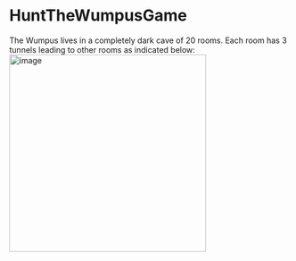 # HuntTheWumpusGame
The Wumpus lives in a completely dark cave of 20 rooms.  Each room has 3 tunnels leading to other rooms as indicated below:
<img width="353" alt="image" src="https://user-images.githubusercontent.com/118091546/221281547-29687861-641e-4e28-a487-2e3633e33da4.png">


